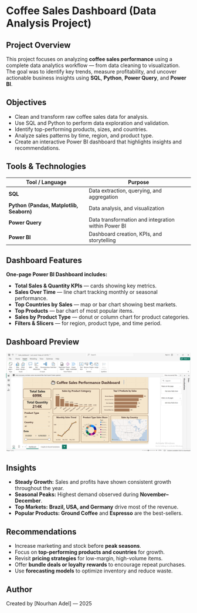 # Coffee Sales Dashboard (Data Analysis Project)

## Project Overview
This project focuses on analyzing **coffee sales performance** using a complete data analytics workflow — from data cleaning to visualization.  
The goal was to identify key trends, measure profitability, and uncover actionable business insights using **SQL**, **Python**, **Power Query**, and **Power BI**.


## Objectives
- Clean and transform raw coffee sales data for analysis.  
- Use SQL and Python to perform data exploration and validation.  
- Identify top-performing products, sizes, and countries.  
- Analyze sales patterns by time, region, and product type.  
- Create an interactive Power BI dashboard that highlights insights and recommendations.

## Tools & Technologies
| Tool / Language | Purpose |
|------------------|----------|
| **SQL** | Data extraction, querying, and aggregation |
| **Python (Pandas, Matplotlib, Seaborn)** | Data analysis, and visualization |
| **Power Query** | Data transformation and integration within Power BI |
| **Power BI** | Dashboard creation, KPIs, and storytelling |

## Dashboard Features
**One-page Power BI Dashboard includes:**
- **Total Sales & Quantity KPIs** — cards showing key metrics.  
- **Sales Over Time** — line chart tracking monthly or seasonal performance.  
- **Top Countries by Sales** — map or bar chart showing best markets.  
- **Top Products** — bar chart of most popular items.  
- **Sales by Product Type** — donut or column chart for product categories.  
- **Filters & Slicers** — for region, product type, and time period.

## Dashboard Preview
![Overview](Images/Dashboard.png)


## Insights
- **Steady Growth:** Sales and profits have shown consistent growth throughout the year.  
- **Seasonal Peaks:** Highest demand observed during **November–December**.  
- **Top Markets:** **Brazil, USA, and Germany** drive most of the revenue.  
- **Popular Products:** **Ground Coffee** and **Espresso** are the best-sellers.  

## Recommendations
- Increase marketing and stock before **peak seasons**.  
- Focus on **top-performing products and countries** for growth.  
- Revisit **pricing strategies** for low-margin, high-volume items.  
- Offer **bundle deals or loyalty rewards** to encourage repeat purchases.  
- Use **forecasting models** to optimize inventory and reduce waste.

## Author
Created by [Nourhan Adel] — 2025
  

